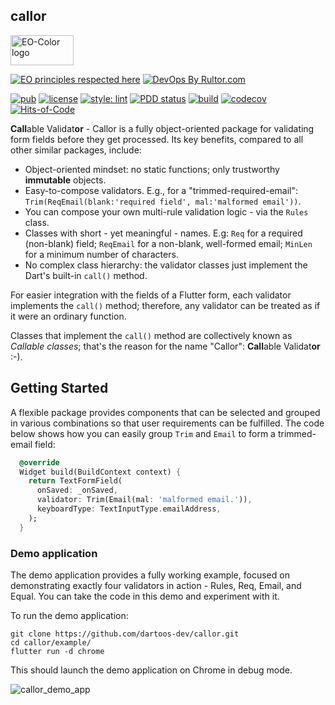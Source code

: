 ## callor

<img
src="https://user-images.githubusercontent.com/24878574/119563254-b2027800-bd7d-11eb-990f-e5602a0d77b7.png"
alt="EO-Color logo" width="101" height="48"/>

[![EO principles respected here](https://www.elegantobjects.org/badge.svg)](https://www.elegantobjects.org)
[![DevOps By Rultor.com](https://www.rultor.com/b/dartoos-dev/callor)](https://www.rultor.com/p/dartoos-dev/callor)

[![pub](https://img.shields.io/pub/v/callor)](https://pub.dev/packages/callor)
[![license](https://img.shields.io/badge/license-mit-green.svg)](https://github.com/dartoos-dev/callor/blob/master/LICENSE)
[![style: lint](https://img.shields.io/badge/style-lint-4BC0F5.svg)](https://pub.dev/packages/lint)
[![PDD status](https://www.0pdd.com/svg?name=dartoos-dev/callor)](https://www.0pdd.com/p?name=dartoos-dev/callor)
[![build](https://github.com/dartoos-dev/callor/actions/workflows/build.yml/badge.svg)](https://github.com/dartoos-dev/callor/actions/)
[![codecov](https://codecov.io/gh/dartoos-dev/callor/branch/master/graph/badge.svg?token=jYfO55O22s)](https://codecov.io/gh/dartoos-dev/callor)
[![Hits-of-Code](https://hitsofcode.com/github/dartoos-dev/callor?branch=master)](https://hitsofcode.com/github/dartoos-dev/callor/view?branch=master)

**Call**able Validat**or** - Callor is a fully object-oriented package for
validating form fields before they get processed. Its key benefits, compared to
all other similar packages, include:

- Object-oriented mindset: no static functions; only trustworthy **immutable**
  objects.
- Easy-to-compose validators. E.g., for a "trimmed-required-email":
  `Trim(ReqEmail(blank:'required field', mal:'malformed email'))`.
- You can compose your own multi-rule validation logic - via the `Rules` class.
- Classes with short - yet meaningful - names. E.g: `Req` for a
  required (non-blank) field; `ReqEmail` for a non-blank, well-formed email;
  `MinLen` for a minimum number of characters.
- No complex class hierarchy: the validator classes just implement the
  Dart's built-in `call()` method.

For easier integration with the fields of a Flutter form, each validator
implements the `call()` method; therefore, any validator can be treated as if it
were an ordinary function.

Classes that implement the `call()` method are collectively known as
_Callable classes_; that's the reason for the name "Callor": **Call**able
Validat**or** :-).

## Getting Started

A flexible package provides components that can be selected and grouped in
various combinations so that user requirements can be fulfilled. The code below
shows how you can easily group `Trim` and `Email` to form a trimmed-email field:

```dart
  @override
  Widget build(BuildContext context) {
    return TextFormField(
      onSaved: _onSaved,
      validator: Trim(Email(mal: 'malformed email.')),
      keyboardType: TextInputType.emailAddress,
    );
  }
```

### Demo application

The demo application provides a fully working example, focused on demonstrating
exactly four validators in action - Rules, Req, Email, and Equal. You can take
the code in this demo and experiment with it.

To run the demo application:

```shell
git clone https://github.com/dartoos-dev/callor.git
cd callor/example/
flutter run -d chrome
```

This should launch the demo application on Chrome in debug mode.

![callor_demo_app](https://user-images.githubusercontent.com/24878574/122138029-49f2ff00-ce1c-11eb-9fe4-8c9bde2ce25e.png)
